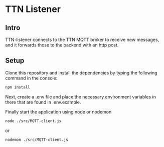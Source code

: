 # TTN Listener

## Intro

TTN-listener connects to the TTN MQTT broker to receive new messages, and it forwards those to the backend with an http post.

## Setup

Clone this repository and install the dependencies by typing the following command in the console:

```zsh
npm install
```

Next, create a .env file and place the necessary environment variables in there that are found in .env.example.

Finally start the application using node or nodemon

```zsh
node ./src/MQTT-client.js
```

or

```zsh
nodemon ./src/MQTT-client.js
```

